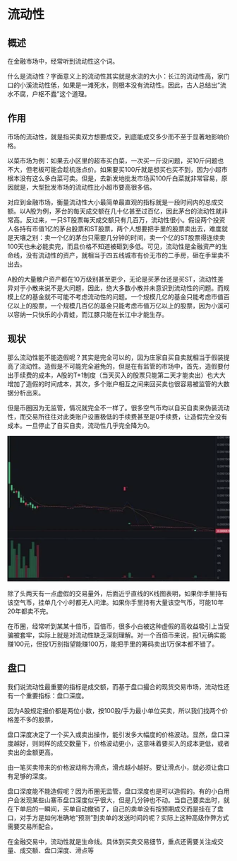 # 流动性

## 概述

在金融市场中，经常听到流动性这个词。

什么是流动性？字面意义上的流动性其实就是水流的大小：长江的流动性高，家门口的小溪流动性低，如果是一滩死水，则根本没有流动性。因此，古人总结出“流水不腐，户枢不蠹”这个道理。

## 作用

市场的流动性，就是指买卖双方想要成交，到底能成交多少而不至于显著地影响价格。

以菜市场为例：如果去小区里的超市买白菜，一次买一斤没问题，买10斤问题也不大，但老板可能会趁机涨点价。如果要买100斤就是想买也买不到，因为小超市根本没有这么多白菜可卖。但是，去新发地批发市场买100斤白菜就非常容易，原因就是，大型批发市场的流动性比小超市要高很多倍。

对应到金融市场，衡量流动性大小最简单最直观的指标就是一段时间内的总成交额。以A股为例，茅台的每天成交额在几十亿甚至过百亿，因此茅台的流动性就非常高。反过来，一只ST股票每天成交额只有几百万，流动性很小。假设两个投资人各持有市值1亿的茅台股票和ST股票，两个人想要把手里的股票卖出去，难度就是天壤之别：卖一个亿的茅台只需要几分钟的时间，卖一个亿的ST股票得连续卖100天也未必能卖完，而且价格不知道被砸到多低。可见，流动性是金融资产的生命线，没有流动性的资产，就相当于四五线城市有价无市的二手房，砸在手里卖不出去。

A股的大量散户资产都在10万级别甚至更少，无论是买茅台还是买ST，流动性差异对于小散来说不是大问题，因此，绝大多数小散并未意识到流动性的问题。而规模上亿的基金就不可能不考虑流动性的问题。一个规模几亿的基金只能考虑市值百亿以上的股票，一个规模几百亿的基金只能考虑市值万亿以上的股票，因为小溪可以容纳一只快乐的小青蛙，而江豚只能在长江中才能生存。

## 现状

那么流动性能不能造假呢？其实是完全可以的，因为庄家自买自卖就相当于假装提高了流动性。造假是不可能完全避免的，但是在有监管的市场中，首先，造假要付出手续费的成本，A股的T+1制度（当天买入的股票只能第二天才能卖出）也大大增加了造假的时间成本，其次，多个账户相互之间来回买卖也很容易被监管的大数据分析出来。

但是币圈因为无监管，情况就完全不一样了。很多空气币均以自买自卖来伪装流动性，而交易所往往对此类账户设置极低的手续费甚至是0手续费，让造假完全没有成本。一旦停止了自买自卖，流动性几乎完全降为0。

![image-20220308153820254](../public/images/image-20220308153820254.png)



除了头两天有一点虚假的交易量外，后面近乎直线的K线图表明，如果你手里持有该空气币，挂单几个小时都无人问津。如果你手里持有大量该空气币，可能10年20年都卖不完。

在币圈，经常听到某某十倍币，百倍币，很多小白被这种虚假的高收益吸引上当受骗被套牢，实际上就是对流动性缺乏深刻理解。对一个百倍币来说，投1元确实能赚100元，但投1万别指望能赚100万，能把手里的筹码卖出1万保本都不错了。

## 盘口

我们说流动性最重要的指标是成交额，而基于盘口撮合的现货交易市场，流动性还有一个重要指标：盘口深度。

因为A股规定报价都是两位小数，按100股/手为最小单位买卖，所以我们找两个价格差不多的股票，

盘口深度决定了一个买入或卖出操作，能引发多大幅度的价格波动。显然，盘口深度越好，则同样的成交数量下，价格波动更小，这意味着要买入的成本更低，或者卖出的金额更高。

由一笔买卖带来的价格波动称为滑点，滑点越小越好。要让滑点小，就必须让盘口有足够的深度。

盘口深度能不能造假呢？因为币圈无监管，盘口深度也是可以造假的。有的小白用户会发现某些山寨币盘口深度似乎很大，但是几分钟也不动。当自己要卖出时，就在下单后的一瞬间，买单自动撤销了，自己的卖单没有按预期成交而是挂在了盘口，对手方是如何准确地“预测”到卖单的发送时间的呢？实际上这种高级作弊方式需要交易所配合。

在金融交易中，流动性就是生命线。具体到买卖交易细节，重点还需要关注成交量、成交额、盘口深度、滑点等
